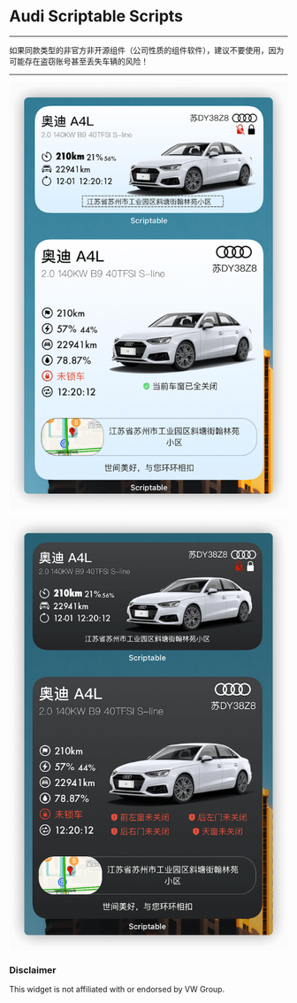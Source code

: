 # Audi Scriptable Scripts

---

如果同款类型的非官方非开源组件（公司性质的组件软件），建议不要使用，因为可能存在盗窃账号甚至丢失车辆的风险！

---

![](./screenshot/screenshot1.png)

![](./screenshot/screenshot2.png)

### Disclaimer

This widget is not affiliated with or endorsed by VW Group.